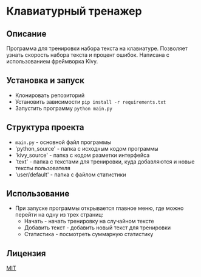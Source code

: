 # Клавиатурный тренажер

## Описание

Программа для тренировки набора текста на клавиатуре. Позволяет узнать скорость набора текста и процент ошибок. Написана с использованием фреймворка Kivy.

## Установка и запуск

* Клонировать репозиторий
* Установить зависимости `pip install -r requirements.txt`
* Запустить программу `python main.py`

## Структура проекта

* `main.py` - основной файл программы
* 'python_source' - папка с исходным кодом программы
* 'kivy_source' - папка с кодом разметки интерфейса
* 'text' - папка с текстами для тренировки, куда добавляются и новые тексты пользователя
* 'user/default' - папка с файлом статистики

## Использование

* При запуске программы открывается главное меню, где можно перейти на одну из трех страниц:
  * Начать - начать тренировку на случайном тексте
  * Добавить текст - добавить новый текст для тренировки
  * Статистика - посмотреть суммарную статистику

## Лицензия

[MIT](https://choosealicense.com/licenses/mit/)